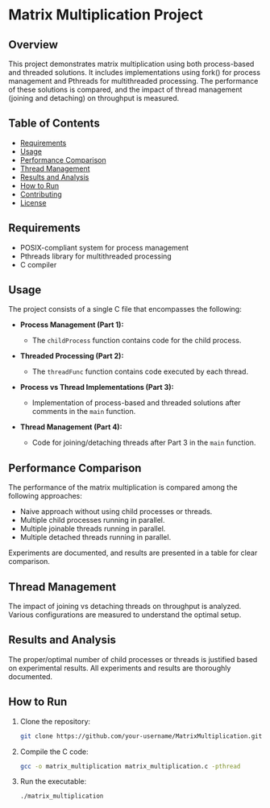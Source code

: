 # Matrix Multiplication Project

## Overview

This project demonstrates matrix multiplication using both process-based and threaded solutions. It includes implementations using fork() for process management and Pthreads for multithreaded processing. The performance of these solutions is compared, and the impact of thread management (joining and detaching) on throughput is measured.

## Table of Contents

- [Requirements](#requirements)
- [Usage](#usage)
- [Performance Comparison](#performance-comparison)
- [Thread Management](#thread-management)
- [Results and Analysis](#results-and-analysis)
- [How to Run](#how-to-run)
- [Contributing](#contributing)
- [License](#license)

## Requirements

- POSIX-compliant system for process management
- Pthreads library for multithreaded processing
- C compiler

## Usage

The project consists of a single C file that encompasses the following:

- **Process Management (Part 1):**
  - The `childProcess` function contains code for the child process.

- **Threaded Processing (Part 2):**
  - The `threadFunc` function contains code executed by each thread.

- **Process vs Thread Implementations (Part 3):**
  - Implementation of process-based and threaded solutions after comments in the `main` function.

- **Thread Management (Part 4):**
  - Code for joining/detaching threads after Part 3 in the `main` function.

## Performance Comparison

The performance of the matrix multiplication is compared among the following approaches:

- Naive approach without using child processes or threads.
- Multiple child processes running in parallel.
- Multiple joinable threads running in parallel.
- Multiple detached threads running in parallel.

Experiments are documented, and results are presented in a table for clear comparison.

## Thread Management

The impact of joining vs detaching threads on throughput is analyzed. Various configurations are measured to understand the optimal setup.

## Results and Analysis

The proper/optimal number of child processes or threads is justified based on experimental results. All experiments and results are thoroughly documented.

## How to Run

1. Clone the repository:
   ```bash
   git clone https://github.com/your-username/MatrixMultiplication.git
   ```

2. Compile the C code:
   ```bash
   gcc -o matrix_multiplication matrix_multiplication.c -pthread
   ```

3. Run the executable:
   ```bash
   ./matrix_multiplication
   ```
